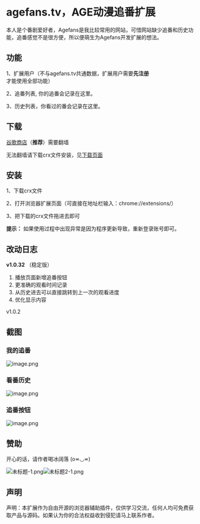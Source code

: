 # agefans.tv，AGE动漫追番扩展
本人是个番剧爱好者，Agefans是我比较常用的网站，可惜网站缺少追番和历史功能，追番感觉不是很方便，所以便萌生为Agefans开发扩展的想法。

## 功能
1、扩展用户（不与agefans.tv共通数据，扩展用户需要**先注册**才能使用全部功能）

2、追番列表, 你的追番会记录在这里。

3、历史列表，你看过的番会记录在这里。

## 下载
[谷歌商店](https://chrome.google.com/webstore/detail/llpmceedcmcimdoejmfiifnlbjfnhlck)（**推荐**）需要翻墙

无法翻墙请下载crx文件安装，见[下载页面](https://github.com/leeggco/agefans_ex/releases)

## 安装

1、下载crx文件

2、打开浏览器扩展页面（可直接在地址栏输入：chrome://extensions/）

3、把下载的crx文件拖进去即可

**提示：** 如果使用过程中出现异常是因为程序更新导致，重新登录账号即可。

## 改动日志
**v1.0.32** （稳定版）
1. 播放页面新增追番按钮
2. 更准确的观看时间记录
3. 从历史进去可以直接跳转到上一次的观看进度
4. 优化显示内容

v1.0.2 

## 截图
### 我的追番
![image.png](https://i.loli.net/2020/06/15/lEAdS3Xxi8YgB9Q.png)
### 看番历史
![image.png](https://i.loli.net/2020/06/15/sSbdAqzKw9uZXMp.png)
### 追番按钮
![image.png](https://i.loli.net/2020/06/15/gm6aH8FXRfAzyrJ.png)

## 赞助

开心的话，请作者喝冰阔落 (o≖◡≖)

![未标题-1.png](https://i.loli.net/2020/06/18/xl2PujGQ8hSNofR.png)![未标题2-1.png](https://i.loli.net/2020/06/18/McHCBzaKlFrjTON.png)
## 声明
声明：本扩展作为自由开源的浏览器辅助插件，仅供学习交流，任何人均可免费获取产品与源码。如果认为你的合法权益收到侵犯请马上联系作者。
